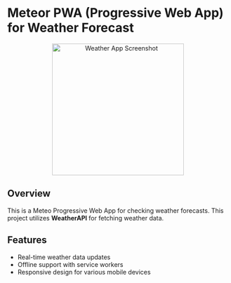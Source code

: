 # Meteor PWA (Progressive Web App) for Weather Forecast

<div align="center">
  <img src="https://github.com/AdamKourchi/MeteoPWA/assets/119822336/a9d0cdb4-db19-4995-8792-120c7b94ca42" alt="Weather App Screenshot" width="300px">
</div>

## Overview

This is a Meteo Progressive Web App for checking weather forecasts.
This project utilizes **WeatherAPI** for fetching weather data.

## Features

- Real-time weather data updates
- Offline support with service workers
- Responsive design for various mobile devices

